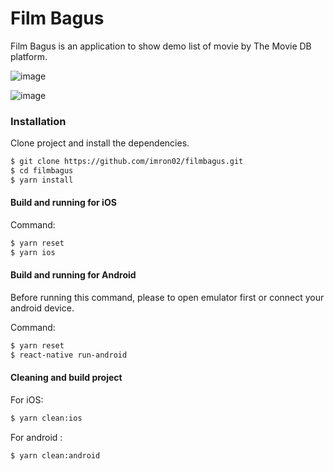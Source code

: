 # Film Bagus

Film Bagus is an application to show demo list of movie by The Movie DB platform.

![image](https://drive.google.com/uc?export=view&id=1AwEhHr9zkQzh-dBN_Q9Nf1UT5yut4QWw)

![image](https://drive.google.com/uc?export=view&id=1NTifZytvcdTTK6JN0Cjp-oUqq2MZ6iAU)


### Installation

Clone project and install the dependencies.

```sh
$ git clone https://github.com/imron02/filmbagus.git
$ cd filmbagus
$ yarn install
```


#### Build and running for iOS
Command:
```sh
$ yarn reset
$ yarn ios
```

#### Build and running for Android
Before running this command, please to open emulator first or connect your android device.

Command:
```sh
$ yarn reset
$ react-native run-android
```

#### Cleaning and build project
For iOS:
```sh
$ yarn clean:ios
```
For android :
```sh
$ yarn clean:android
```